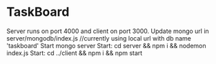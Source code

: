 # TaskBoard
Server runs on port 4000 and client on port 3000.
Update mongo url in server/mongodb/index.js //currently using local url with db name 'taskboard'
Start mongo server
Start: cd server && npm i && nodemon index.js
Start: cd ../client && npm i && npm start